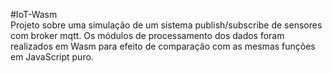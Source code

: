 # IoT-Wasm  
Projeto sobre uma simulação de um sistema publish/subscribe de sensores com broker mqtt. Os módulos de processamento dos dados foram realizados em Wasm para efeito de comparação com as mesmas funções em JavaScript puro.
 
 
